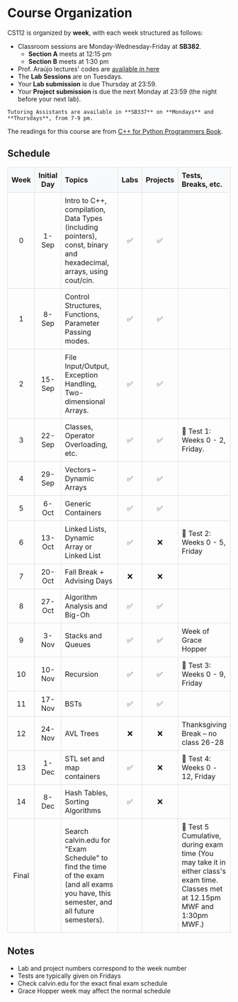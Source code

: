 # Course Organization

CS112 is organized by **week**, with each week structured as follows:

- Classroom sessions are Monday-Wednesday-Friday at **SB382**.
  - **Section A** meets at 12:15 pm
  - **Section B** meets at 1:30 pm
- Prof. Araújo lectures' codes are [available in here](https://github.com/25fa-cs112/codes4classes)
- The **Lab Sessions** are on Tuesdays.
- Your **Lab submission** is due Thursday at 23:59.
- Your **Project submission** is due the next Monday at 23:59 (the night before your next lab).

```{hint}
Tutoring Assistants are available in **SB337** on **Mondays** and **Thursdays**, from 7-9 pm.
```

The readings for this course are from [C++ for Python Programmers Book](https://runestone.academy/runestone/books/published/cpp4python/index.html).

## Schedule

<table style="width: 100%; border-collapse: collapse; table-layout: fixed;">
  <thead>
    <tr style="background-color: #f8f9fa;">
      <th style="border: 1px solid #ddd; padding: 8px; text-align: center; width: 10%;">Week</th>
      <th style="border: 1px solid #ddd; padding: 8px; text-align: center; width: 10%;">Initial Day</th>
      <th style="border: 1px solid #ddd; padding: 8px; text-align: left; width: 40%;">Topics</th>
      <th style="border: 1px solid #ddd; padding: 8px; text-align: center; width: 10%;">Labs</th>
      <th style="border: 1px solid #ddd; padding: 8px; text-align: center; width: 10%;">Projects</th>
      <th style="border: 1px solid #ddd; padding: 8px; text-align: left; width: 20%;">Tests, Breaks, etc.</th>
    </tr>
  </thead>
  <tbody>
    <tr>
      <td style="border: 1px solid #ddd; padding: 8px; text-align: center;">0</td>
      <td style="border: 1px solid #ddd; padding: 8px; text-align: center;">1-Sep</td>
      <td style="border: 1px solid #ddd; padding: 8px;">Intro to C++, compilation, Data Types (including pointers), const, binary and hexadecimal, arrays, using cout/cin.</td>
      <td style="border: 1px solid #ddd; padding: 8px; text-align: center;">✅</td>
      <td style="border: 1px solid #ddd; padding: 8px; text-align: center;">✅</td>
      <td style="border: 1px solid #ddd; padding: 8px;"></td>
    </tr>
    <tr>
      <td style="border: 1px solid #ddd; padding: 8px; text-align: center;">1</td>
      <td style="border: 1px solid #ddd; padding: 8px; text-align: center;">8-Sep</td>
      <td style="border: 1px solid #ddd; padding: 8px;">Control Structures, Functions, Parameter Passing modes.</td>
      <td style="border: 1px solid #ddd; padding: 8px; text-align: center;">✅</td>
      <td style="border: 1px solid #ddd; padding: 8px; text-align: center;">✅</td>
      <td style="border: 1px solid #ddd; padding: 8px;"></td>
    </tr>
    <tr>
      <td style="border: 1px solid #ddd; padding: 8px; text-align: center;">2</td>
      <td style="border: 1px solid #ddd; padding: 8px; text-align: center;">15-Sep</td>
      <td style="border: 1px solid #ddd; padding: 8px;">File Input/Output, Exception Handling, Two-dimensional Arrays.</td>
      <td style="border: 1px solid #ddd; padding: 8px; text-align: center;">✅</td>
      <td style="border: 1px solid #ddd; padding: 8px; text-align: center;">✅</td>
      <td style="border: 1px solid #ddd; padding: 8px;"></td>
    </tr>
    <tr>
      <td style="border: 1px solid #ddd; padding: 8px; text-align: center;">3</td>
      <td style="border: 1px solid #ddd; padding: 8px; text-align: center;">22-Sep</td>
      <td style="border: 1px solid #ddd; padding: 8px;">Classes, Operator Overloading, etc.</td>
      <td style="border: 1px solid #ddd; padding: 8px; text-align: center;">✅</td>
      <td style="border: 1px solid #ddd; padding: 8px; text-align: center;">✅</td>
      <td style="border: 1px solid #ddd; padding: 8px;">💯 Test 1: Weeks 0 - 2, Friday.</td>
    </tr>
    <tr>
      <td style="border: 1px solid #ddd; padding: 8px; text-align: center;">4</td>
      <td style="border: 1px solid #ddd; padding: 8px; text-align: center;">29-Sep</td>
      <td style="border: 1px solid #ddd; padding: 8px;">Vectors – Dynamic Arrays</td>
      <td style="border: 1px solid #ddd; padding: 8px; text-align: center;">✅</td>
      <td style="border: 1px solid #ddd; padding: 8px; text-align: center;">✅</td>
      <td style="border: 1px solid #ddd; padding: 8px;"></td>
    </tr>
    <tr>
      <td style="border: 1px solid #ddd; padding: 8px; text-align: center;">5</td>
      <td style="border: 1px solid #ddd; padding: 8px; text-align: center;">6-Oct</td>
      <td style="border: 1px solid #ddd; padding: 8px;">Generic Containers</td>
      <td style="border: 1px solid #ddd; padding: 8px; text-align: center;">✅</td>
      <td style="border: 1px solid #ddd; padding: 8px; text-align: center;">✅</td>
      <td style="border: 1px solid #ddd; padding: 8px;"></td>
    </tr>
    <tr>
      <td style="border: 1px solid #ddd; padding: 8px; text-align: center;">6</td>
      <td style="border: 1px solid #ddd; padding: 8px; text-align: center;">13-Oct</td>
      <td style="border: 1px solid #ddd; padding: 8px;">Linked Lists, Dynamic Array or Linked List</td>
      <td style="border: 1px solid #ddd; padding: 8px; text-align: center;">✅</td>
      <td style="border: 1px solid #ddd; padding: 8px; text-align: center;">❌</td>
      <td style="border: 1px solid #ddd; padding: 8px;">💯 Test 2: Weeks 0 - 5, Friday</td>
    </tr>
    <tr>
      <td style="border: 1px solid #ddd; padding: 8px; text-align: center;">7</td>
      <td style="border: 1px solid #ddd; padding: 8px; text-align: center;">20-Oct</td>
      <td style="border: 1px solid #ddd; padding: 8px;">Fall Break + Advising Days</td>
      <td style="border: 1px solid #ddd; padding: 8px; text-align: center;">❌</td>
      <td style="border: 1px solid #ddd; padding: 8px; text-align: center;">❌</td>
      <td style="border: 1px solid #ddd; padding: 8px;"></td>
    </tr>
    <tr>
      <td style="border: 1px solid #ddd; padding: 8px; text-align: center;">8</td>
      <td style="border: 1px solid #ddd; padding: 8px; text-align: center;">27-Oct</td>
      <td style="border: 1px solid #ddd; padding: 8px;">Algorithm Analysis and Big-Oh</td>
      <td style="border: 1px solid #ddd; padding: 8px; text-align: center;">✅</td>
      <td style="border: 1px solid #ddd; padding: 8px; text-align: center;">✅</td>
      <td style="border: 1px solid #ddd; padding: 8px;"></td>
    </tr>
    <tr>
      <td style="border: 1px solid #ddd; padding: 8px; text-align: center;">9</td>
      <td style="border: 1px solid #ddd; padding: 8px; text-align: center;">3-Nov</td>
      <td style="border: 1px solid #ddd; padding: 8px;">Stacks and Queues</td>
      <td style="border: 1px solid #ddd; padding: 8px; text-align: center;">✅</td>
      <td style="border: 1px solid #ddd; padding: 8px; text-align: center;">✅</td>
      <td style="border: 1px solid #ddd; padding: 8px;">Week of Grace Hopper</td>
    </tr>
    <tr>
      <td style="border: 1px solid #ddd; padding: 8px; text-align: center;">10</td>
      <td style="border: 1px solid #ddd; padding: 8px; text-align: center;">10-Nov</td>
      <td style="border: 1px solid #ddd; padding: 8px;">Recursion</td>
      <td style="border: 1px solid #ddd; padding: 8px; text-align: center;">✅</td>
      <td style="border: 1px solid #ddd; padding: 8px; text-align: center;">✅</td>
      <td style="border: 1px solid #ddd; padding: 8px;">💯 Test 3: Weeks 0 - 9, Friday</td>
    </tr>
    <tr>
      <td style="border: 1px solid #ddd; padding: 8px; text-align: center;">11</td>
      <td style="border: 1px solid #ddd; padding: 8px; text-align: center;">17-Nov</td>
      <td style="border: 1px solid #ddd; padding: 8px;">BSTs</td>
      <td style="border: 1px solid #ddd; padding: 8px; text-align: center;">✅</td>
      <td style="border: 1px solid #ddd; padding: 8px; text-align: center;">✅</td>
      <td style="border: 1px solid #ddd; padding: 8px;"></td>
    </tr>
    <tr>
      <td style="border: 1px solid #ddd; padding: 8px; text-align: center;">12</td>
      <td style="border: 1px solid #ddd; padding: 8px; text-align: center;">24-Nov</td>
      <td style="border: 1px solid #ddd; padding: 8px;">AVL Trees</td>
      <td style="border: 1px solid #ddd; padding: 8px; text-align: center;">❌</td>
      <td style="border: 1px solid #ddd; padding: 8px; text-align: center;">❌</td>
      <td style="border: 1px solid #ddd; padding: 8px;">Thanksgiving Break – no class 26-28</td>
    </tr>
    <tr>
      <td style="border: 1px solid #ddd; padding: 8px; text-align: center;">13</td>
      <td style="border: 1px solid #ddd; padding: 8px; text-align: center;">1-Dec</td>
      <td style="border: 1px solid #ddd; padding: 8px;">STL set and map containers</td>
      <td style="border: 1px solid #ddd; padding: 8px; text-align: center;">✅</td>
      <td style="border: 1px solid #ddd; padding: 8px; text-align: center;">❌</td>
      <td style="border: 1px solid #ddd; padding: 8px;">💯 Test 4: Weeks 0 - 12, Friday</td>
    </tr>
    <tr>
      <td style="border: 1px solid #ddd; padding: 8px; text-align: center;">14</td>
      <td style="border: 1px solid #ddd; padding: 8px; text-align: center;">8-Dec</td>
      <td style="border: 1px solid #ddd; padding: 8px;">Hash Tables, Sorting Algorithms</td>
      <td style="border: 1px solid #ddd; padding: 8px; text-align: center;">✅</td>
      <td style="border: 1px solid #ddd; padding: 8px; text-align: center;">❌</td>
      <td style="border: 1px solid #ddd; padding: 8px;"></td>
    </tr>
    <tr>
      <td style="border: 1px solid #ddd; padding: 8px; text-align: center;">Final</td>
      <td style="border: 1px solid #ddd; padding: 8px; text-align: center;"></td>
      <td style="border: 1px solid #ddd; padding: 8px;">Search calvin.edu for "Exam Schedule" to find the time of the exam (and all exams you have, this semester, and all future semesters).</td>
      <td style="border: 1px solid #ddd; padding: 8px; text-align: center;"></td>
      <td style="border: 1px solid #ddd; padding: 8px; text-align: center;"></td>
      <td style="border: 1px solid #ddd; padding: 8px;">💯 Test 5 Cumulative, during exam time (You may take it in either class's exam time. Classes met at 12.15pm MWF and 1:30pm MWF.)</td>
    </tr>
  </tbody>
</table>

## Notes

* Lab and project numbers correspond to the week number
* Tests are typically given on Fridays
* Check calvin.edu for the exact final exam schedule
* Grace Hopper week may affect the normal schedule
